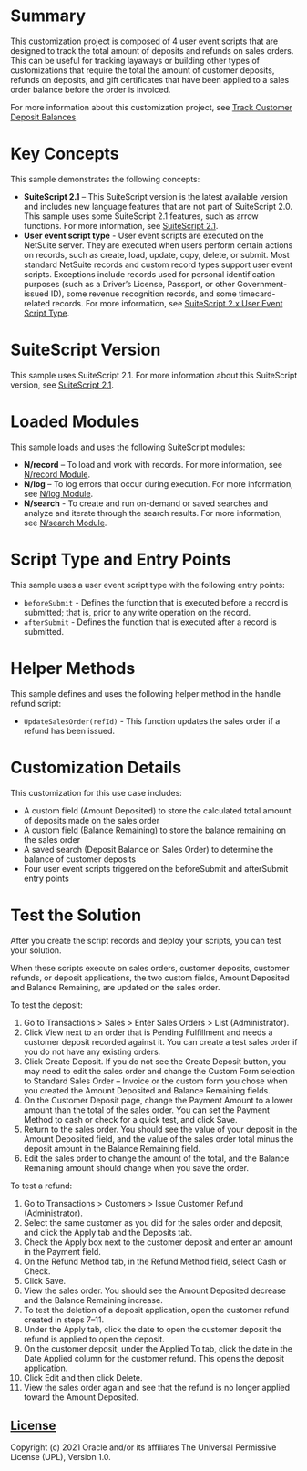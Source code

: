 # Summary 
This customization project is composed of 4 user event scripts that are designed to track the total amount of deposits and refunds on sales orders. This can be useful for tracking layaways or building other types of customizations that require the total the amount of customer deposits, refunds on deposits, and gift certificates that have been applied to a sales order balance before the order is invoiced.

For more information about this customization project, see [Track Customer Deposit Balances](https://docs.oracle.com/en/cloud/saas/netsuite/ns-online-help/section_157141180023.html).
# Key Concepts
This sample demonstrates the following concepts:

* **SuiteScript 2.1** – This SuiteScript version is the latest available version and includes new language features that are not part of SuiteScript 2.0. This sample uses some SuiteScript 2.1 features, such as arrow functions. For more information, see [SuiteScript 2.1](https://docs.oracle.com/en/cloud/saas/netsuite/ns-online-help/chapter_156042690639.html#SuiteScript-2.1).
* **User event script type** - User event scripts are executed on the NetSuite server. They are executed when users perform certain actions on records, such as create, load, update, copy, delete, or submit. Most standard NetSuite records and custom record types support user event scripts. Exceptions include records used for personal identification purposes (such as a Driver’s License, Passport, or other Government-issued ID), some revenue recognition records, and some timecard-related records. For more information, see [SuiteScript 2.x User Event Script Type](https://docs.oracle.com/en/cloud/saas/netsuite/ns-online-help/section_4387799721.html#SuiteScript-2.x-User-Event-Script-Type).

# SuiteScript Version
This sample uses SuiteScript 2.1. For more information about this SuiteScript version, see [SuiteScript 2.1](https://docs.oracle.com/en/cloud/saas/netsuite/ns-online-help/chapter_156042690639.html#SuiteScript-2.1).

# Loaded Modules
This sample loads and uses the following SuiteScript modules:

* **N/record** – To load and work with records. For more information, see [N/record Module](https://docs.oracle.com/en/cloud/saas/netsuite/ns-online-help/section_4267255811.html#N%2Frecord-Module).
* **N/log** – To log errors that occur during execution. For more information, see [N/log Module](https://docs.oracle.com/en/cloud/saas/netsuite/ns-online-help/section_4574548135.html#N%2Flog-Module).
* **N/search** -  To create and run on-demand or saved searches and analyze and iterate through the search results. For more information, see [N/search Module](https://docs.oracle.com/en/cloud/saas/netsuite/ns-online-help/section_4345764122.html#N%2Fsearch-Module).

# Script Type and Entry Points
This sample uses a user event script type with the following entry points:

* `beforeSubmit` - Defines the function that is executed before a record is submitted; that is, prior to any write operation on the record.
* `afterSubmit` - Defines the function that is executed after a record is submitted.

# Helper Methods
This sample defines and uses the following helper method in the handle refund script:

* `UpdateSalesOrder(refId)` - This function updates the sales order if a refund has been issued.

# Customization Details 
This customization for this use case includes:
* A custom field (Amount Deposited) to store the calculated total amount of deposits made on the sales order
* A custom field (Balance Remaining) to store the balance remaining on the sales order
* A saved search (Deposit Balance on Sales Order) to determine the balance of customer deposits
* Four user event scripts triggered on the beforeSubmit and afterSubmit entry points

# Test the Solution
After you create the script records and deploy your scripts, you can test your solution.

When these scripts execute on sales orders, customer deposits, customer refunds, or deposit applications, the two custom fields, Amount Deposited and Balance Remaining, are updated on the sales order.

To test the deposit:

1. Go to Transactions > Sales > Enter Sales Orders > List (Administrator).
2. Click View next to an order that is Pending Fulfillment and needs a customer deposit recorded against it. You can create a test sales order if you do not have any existing orders.
3. Click Create Deposit. If you do not see the Create Deposit button, you may need to edit the sales order and change the Custom Form selection to Standard Sales Order – Invoice or the custom form you chose when you created the Amount Deposited and Balance Remaining fields.
4. On the Customer Deposit page, change the Payment Amount to a lower amount than the total of the sales order. You can set the Payment Method to cash or check for a quick test, and click Save.
5. Return to the sales order. You should see the value of your deposit in the Amount Deposited field, and the value of the sales order total minus the deposit amount in the Balance Remaining field.
6. Edit the sales order to change the amount of the total, and the Balance Remaining amount should change when you save the order.

To test a refund: 

1. Go to Transactions > Customers > Issue Customer Refund (Administrator).
2. Select the same customer as you did for the sales order and deposit, and click the Apply tab and the Deposits tab.
3. Check the Apply box next to the customer deposit and enter an amount in the Payment field.
4. On the Refund Method tab, in the Refund Method field, select Cash or Check.
5. Click Save.
6. View the sales order. You should see the Amount Deposited decrease and the Balance Remaining increase.
7. To test the deletion of a deposit application, open the customer refund created in steps 7–11.
8. Under the Apply tab, click the date to open the customer deposit the refund is applied to open the deposit.
9. On the customer deposit, under the Applied To tab, click the date in the Date Applied column for the customer refund. This opens the deposit application.
10. Click Edit and then click Delete.
11. View the sales order again and see that the refund is no longer applied toward the Amount Deposited.

## [License](./LICENSE.txt)
Copyright (c) 2021 Oracle and/or its affiliates The Universal Permissive License (UPL), Version 1.0.
